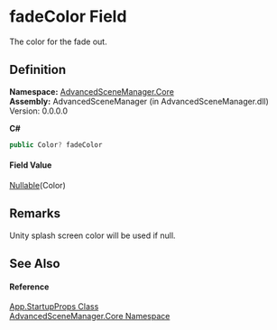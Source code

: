 # fadeColor Field


The color for the fade out.



## Definition
**Namespace:** <a href="N_AdvancedSceneManager_Core">AdvancedSceneManager.Core</a>  
**Assembly:** AdvancedSceneManager (in AdvancedSceneManager.dll) Version: 0.0.0.0

**C#**
``` C#
public Color? fadeColor
```



#### Field Value
<a href="https://learn.microsoft.com/dotnet/api/system.nullable-1" target="_blank" rel="noopener noreferrer">Nullable</a>(Color)

## Remarks
Unity splash screen color will be used if null.

## See Also


#### Reference
<a href="T_AdvancedSceneManager_Core_App_StartupProps">App.StartupProps Class</a>  
<a href="N_AdvancedSceneManager_Core">AdvancedSceneManager.Core Namespace</a>  
